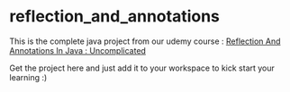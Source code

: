 # reflection_and_annotations

This is the complete java project from our udemy course : [Reflection And Annotations In Java : Uncomplicated](https://www.udemy.com/course/reflections-and-annotation-in-java-uncomplicated/)

Get the project here and just add it to your workspace to kick start your learning :)
